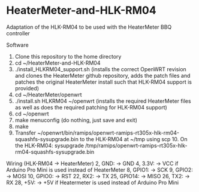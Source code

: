 # HeaterMeter-and-HLK-RM04
Adaptation of the HLK-RM04 to be used with the HeaterMeter BBQ controller

Software
1. Clone this repository to the home directory
2. cd ~/HeaterMeter-and-HLK-RM04
3. ./install_HLKRM04_support.sh (installs the correct OpenWRT revision and clones the HeaterMeter github repository, adds the patch files and patches the original HeaterMeter install such that HLK-RM04 support is provided)
4. cd ~/HeaterMeter/openwrt
5. ./install.sh HLKRM04 ~/openwrt (installs the required HeaterMeter files as well as does the required patching for HLK-RM04 support)
6. cd ~/openwrt
7. make menuconfig (do nothing, just save and exit)
8. make
9. Transfer ~/openwrt/bin/ramips/openwrt-ramips-rt305x-hlk-rm04-squashfs-sysupgrade.bin to the HLK-RM04 at ~/tmp using scp 10. On the HLK-RM04: sysupgrade /tmp/ramips/openwrt-ramips-rt305x-hlk-rm04-squashfs-sysupgrade.bin

Wiring (HLK-RM04 -> HeaterMeter)
2, GND: -> GND
4, 3.3V: -> VCC if Arduino Pro Mini is used instead of HeaterMeter
8, GPIO1: -> SCK
9, GPIO2: -> MOSI
10, GPIO0: -> RST
22, RX2: -> TX
25, GPIO14: -> MISO
26, TX2: -> RX
28, +5V: -> +5V if Heatermeter is used instead of Arduino Pro Mini

